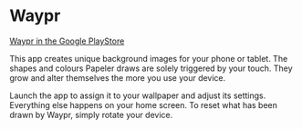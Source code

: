 # Waypr

<a href="https://play.google.com/store/apps/details?id=org.eztarget.papeler" target="_blank">Waypr in the Google PlayStore</a>

This app creates unique background images for your phone or tablet. The shapes and colours Papeler draws are solely triggered by your touch. They grow and alter themselves the more you use your device.

Launch the app to assign it to your wallpaper and adjust its settings. Everything else happens on your home screen. To reset what has been drawn by Waypr, simply rotate your device.
